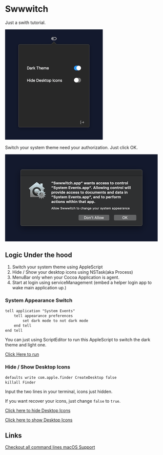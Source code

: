 # Swwwitch


Just a swith tutorial.


![Interface-c300](.assets/main.png)


Switch your system theme need your authorization. Just click OK.

![System Event-c300](.assets/systemEvent.png)


## Logic Under the hood

1. Switch your system theme using AppleScript
2. Hide / Show your desktop icons using NSTask(aka Process)
3. MenuBar only when your Cocoa Application is agent.
4. Start at login using serviceManagement (embed a helper login app to wake main application up.)


### System Appearance Switch

``` AppleScript
tell application "System Events"
	tell appearance preferences
		set dark mode to not dark mode
	end tell
end tell
```

You can just using ScriptEditor to run this AppleScript to switch the dark theme and light one.

[Click Here to run](#applescript://com.apple.scripteditor?action=new&name=Change%20Theme&script=tell%20application%20%22System%20Events%22%0D%09tell%20appearance%20preferences%0D%09%09set%20dark%20mode%20to%20not%20dark%20mode%0D%09end%20tell%0Dend%20tell)


### Hide / Show Desktop Icons

```Shell
defaults write com.apple.finder CreateDesktop false
killall Finder
```

Input the two lines in your terminal, icons just hidden.

If you want recover your icons, just change `false` to `true`.

[Click here to hide Desktop Icons](#applescript://com.apple.scripteditor?action=new&name=Hide%20Desktop%20Icons&script=tell%20application%20%22Terminal%22%0D%20%20%20%20do%20script%20%22defaults%20write%20com.apple.finder%20CreateDesktop%20false%3b%20killall%20Finder%22%0Dend%20tell)

[Click here to show Desktop Icons](#applescript://com.apple.scripteditor?action=new&name=Hide%20Desktop%20Icons&script=tell%20application%20%22Terminal%22%0D%20%20%20%20do%20script%20%22defaults%20write%20com.apple.finder%20CreateDesktop%20true%3b%20killall%20Finder%22%0Dend%20tell)


## Links

[Checkout all command lines macOS Support](https://ss64.com/osx/)